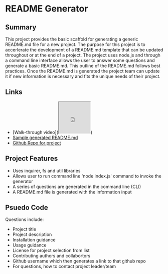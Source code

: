 # README Generator
## Summary
This project provides the basic scaffold for generating a generic README.md file for a new project. The purpose for this project is to accerlerate the development of a README.md template that can be updated throughout or at the end of a project. The project uses node.js and through a command line interface allows the user to answer some questions and generate a basic README.md. This outline of the README.md follows best practices. Once the README.md is generated the project team can update it if new information is necessary and fits the unique needs of their project. 

## Links
* [Walk-through video](<iframe src="https://drive.google.com/file/d/1VI2xffD8T0i9z_5-jzXTzPm6d4xY6rsP/preview" width="100" height="100"></iframe>)
* [Sample generated README.md](https://github.com/Shawn-Morgan/README_generator/blob/master/Develop/README.md)
* [Github Repo for project](https://github.com/Shawn-Morgan/README_generator)

## Project Features
* Uses inquirer, fs and util libraries
* Allows user to run command line 'node index.js' command to invoke the generator
* A series of questions are generated in the command line (CLI)
* A README.md file is generated with the information input

## Psuedo Code
Questions include:
* Project title
* Project description
* Installation guidance
* Usage guidance
* License for project selection from list
* Contributing authors and collabortors 
* Github username which then generates a link to that github repo
* For questions, how to contact project leader/team